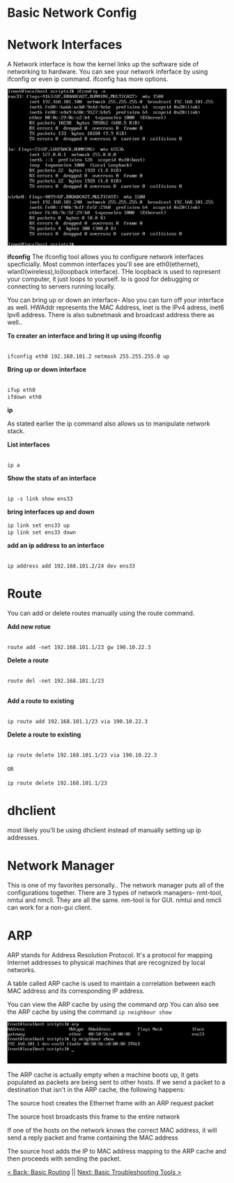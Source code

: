 # Basic Network Config


# Network Interfaces

A Network interface is how the kernel links up the software side of networking to hardware. You can see your network inferface by using ifconfig or even ip command. ifconfig has more options.


![ifconfig](https://raw.githubusercontent.com/sxcdennis/Network/master/images/ifconfig.png)

**ifconfig**
The ifconfig tool allows you to configure network interfaces specficially. Most common interfaces you'll see are eth0(ethernet), wlan0(wireless),lo(loopback interface). THe loopback is used to represent your computer, it just loops to yourself. lo is good for debugging or connecting to servers running locally.

You can bring up or down an interface- Also you can turn off your interface as well. HWAddr represents the MAC Address, inet  is the IPv4 adress, inet6 Ipv6 address. There is also subnetmask and broadcast address there as well..

**To creater an interface and bring it up using ifconfig**

```

ifconfig eth0 192.168.101.2 netmask 255.255.255.0 up

```

**Bring up or down interface**

```

ifup eth0
ifdown eth0

```

**ip**

As stated earlier the ip command also allows us to manipulate network stack.


**List interfaces**

```

ip a

```

**Show the stats of an interface**

```

ip -s link show ens33

```


**bring interfaces up and down**

```
ip link set ens33 up
ip link set ens33 down

```
**add an ip address to an interface**

```

ip address add 192.168.101.2/24 dev ens33

```


# Route

You can add or delete routes manually using the route command.

**Add new rotue**


```

route add -net 192.168.101.1/23 gw 190.10.22.3

```

**Delete a route**

```

route del -net 192.168.101.1/23


```


**Add a route to existing**

```

ip route add 192.168.101.1/23 via 190.10.22.3

```


**Delete a route to existing**

```

ip route delete 192.168.101.1/23 via 190.10.22.3

OR

ip route delete 192.168.101.1/23

```

# dhclient

most likely you'll be using dhclient instead of manually setting up ip addresses.


# Network Manager

This is one of my favorites personally..
The network manager puts all of the configurations together. There are
3 types of network managers- nmt-tool, nmtui and nmcli. They are all the same.
nm-tool is for GUI. nmtui and nmcli can work for a non-gui client.

# ARP

ARP stands for Address Resolution Protocol. It's a protocol for mapping Internet addresses to physical machines that are recognized by local networks.

A table called ARP cache is used to maintain a correlation between each MAC address and its corresponding IP address.

You can view the ARP cache by using the command *arp*
You can also see the ARP cache by using the command ```ip neighbour show```

![arp](https://raw.githubusercontent.com/sxcdennis/Network/master/images/arp.png)


The ARP cache is actually empty when a machine boots up, it gets populated as packets are being sent to other hosts. If we send a packet to a destination that isn't in the ARP cache, the following happens:

The source host creates the Ethernet frame with an ARP request packet

The source host broadcasts this frame to the entire network

If one of the hosts on the network knows the correct MAC address, it will send a reply packet and frame containing the MAC address

The source host adds the IP to MAC address mapping to the ARP cache and then proceeds with sending the packet.


[< Back: Basic Routing](https://github.com/sxcdennis/Network/blob/master/Basic%20Routing.md "Basic Routing") || [Next: Basic Troubleshooting Tools >](https://github.com/sxcdennis/Network/blob/master/Basic%20Trouble%20Shooting%20Tools.md "Basic Troubleshooting Tools")
